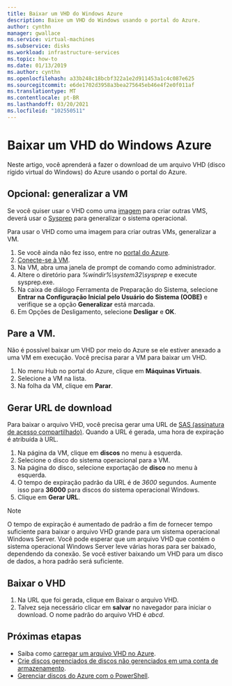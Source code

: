 ```yaml
---
title: Baixar um VHD do Windows Azure
description: Baixe um VHD do Windows usando o portal do Azure.
author: cynthn
manager: gwallace
ms.service: virtual-machines
ms.subservice: disks
ms.workload: infrastructure-services
ms.topic: how-to
ms.date: 01/13/2019
ms.author: cynthn
ms.openlocfilehash: a33b248c18bcbf322a1e2d911453a1c4c087e625
ms.sourcegitcommit: e6de1702d3958a3bea275645eb46e4f2e0f011af
ms.translationtype: MT
ms.contentlocale: pt-BR
ms.lasthandoff: 03/20/2021
ms.locfileid: "102550511"
---
```

# <a name="download-a-windows-vhd-from-azure"></a>Baixar um VHD do Windows Azure

Neste artigo, você aprenderá a fazer o download de um arquivo VHD (disco rígido virtual do Windows) do Azure usando o portal do Azure.

## <a name="optional-generalize-the-vm"></a>Opcional: generalizar a VM

Se você quiser usar o VHD como uma [imagem](tutorial-custom-images.md) para criar outras VMS, deverá usar o [Sysprep](/windows-hardware/manufacture/desktop/sysprep--generalize--a-windows-installation) para generalizar o sistema operacional. 

Para usar o VHD como uma imagem para criar outras VMs, generalizar a VM.

1. Se você ainda não fez isso, entre no [portal do Azure](https://portal.azure.com/).
2. [Conecte-se à VM](connect-logon.md). 
3. Na VM, abra uma janela de prompt de comando como administrador.
4. Altere o diretório para *%windir%\system32\sysprep* e execute sysprep.exe.
5. Na caixa de diálogo Ferramenta de Preparação do Sistema, selecione **Entrar na Configuração Inicial pelo Usuário do Sistema (OOBE)** e verifique se a opção **Generalizar** está marcada.
6. Em Opções de Desligamento, selecione **Desligar** e **OK**. 


## <a name="stop-the-vm"></a>Pare a VM.

Não é possível baixar um VHD por meio do Azure se ele estiver anexado a uma VM em execução. Você precisa parar a VM para baixar um VHD. 

1. No menu Hub no portal do Azure, clique em **Máquinas Virtuais**.
1. Selecione a VM na lista.
1. Na folha da VM, clique em **Parar**.


## <a name="generate-download-url"></a>Gerar URL de download

Para baixar o arquivo VHD, você precisa gerar uma URL de [SAS (assinatura de acesso compartilhado)](../../storage/common/storage-sas-overview.md?toc=/azure/virtual-machines/windows/toc.json). Quando a URL é gerada, uma hora de expiração é atribuída à URL.

1. Na página da VM, clique em **discos** no menu à esquerda.
1. Selecione o disco do sistema operacional para a VM.
1. Na página do disco, selecione exportação de **disco** no menu à esquerda.
1. O tempo de expiração padrão da URL é de *3600* segundos. Aumente isso para **36000** para discos do sistema operacional Windows.
1. Clique em **Gerar URL**.

> [!NOTE]
> O tempo de expiração é aumentado de padrão a fim de fornecer tempo suficiente para baixar o arquivo VHD grande para um sistema operacional Windows Server. Você pode esperar que um arquivo VHD que contém o sistema operacional Windows Server leve várias horas para ser baixado, dependendo da conexão. Se você estiver baixando um VHD para um disco de dados, a hora padrão será suficiente. 
> 
> 

## <a name="download-vhd"></a>Baixar o VHD

1. Na URL que foi gerada, clique em Baixar o arquivo VHD.
1. Talvez seja necessário clicar em **salvar** no navegador para iniciar o download. O nome padrão do arquivo VHD é *abcd*.

## <a name="next-steps"></a>Próximas etapas

- Saiba como [carregar um arquivo VHD no Azure](upload-generalized-managed.md). 
- [Crie discos gerenciados de discos não gerenciados em uma conta de armazenamento](attach-disk-ps.md).
- [Gerenciar discos do Azure com o PowerShell](tutorial-manage-data-disk.md).
